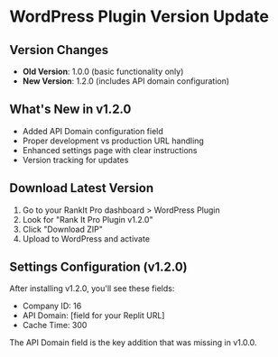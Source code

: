 # WordPress Plugin Version Update

## Version Changes
- **Old Version**: 1.0.0 (basic functionality only)
- **New Version**: 1.2.0 (includes API domain configuration)

## What's New in v1.2.0
- Added API Domain configuration field
- Proper development vs production URL handling
- Enhanced settings page with clear instructions
- Version tracking for updates

## Download Latest Version
1. Go to your RankIt Pro dashboard > WordPress Plugin
2. Look for "Rank It Pro Plugin v1.2.0"
3. Click "Download ZIP"
4. Upload to WordPress and activate

## Settings Configuration (v1.2.0)
After installing v1.2.0, you'll see these fields:
- Company ID: 16
- API Domain: [field for your Replit URL]
- Cache Time: 300

The API Domain field is the key addition that was missing in v1.0.0.